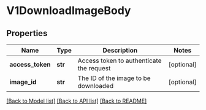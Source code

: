 # V1DownloadImageBody

## Properties
Name | Type | Description | Notes
------------ | ------------- | ------------- | -------------
**access_token** | **str** | Access token to authenticate the request | [optional] 
**image_id** | **str** | The ID of the image to be downloaded | [optional] 

[[Back to Model list]](../README.md#documentation-for-models) [[Back to API list]](../README.md#documentation-for-api-endpoints) [[Back to README]](../README.md)

